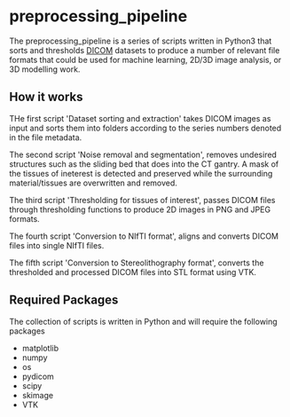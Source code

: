 # preprocessing_pipeline

The preprocessing_pipeline is a series of scripts written in Python3 that sorts and thresholds [DICOM](https://www.dicomstandard.org/about/) datasets to produce a number of relevant file formats that could be used for machine learning, 2D/3D image analysis, or 3D modelling work.

## How it works
THe first script 'Dataset sorting and extraction' takes DICOM images as input and sorts them into folders according to the series numbers denoted in the file metadata.

The second script 'Noise removal and segmentation', removes undesired structures such as the sliding bed that does into the CT gantry. A mask of the tissues of ineterest is detected and preserved while the surrounding material/tissues are overwritten and removed.

The third script 'Thresholding for tissues of interest', passes DICOM files through thresholding functions to produce 2D images in PNG and JPEG formats.

The fourth script 'Conversion to NIfTI format', aligns and converts DICOM files into single NIfTI files.

The fifth script 'Conversion to Stereolithography format', converts the thresholded and processed DICOM files into STL format using VTK.



## Required Packages
The collection of scripts is written in Python and will require the following packages
- matplotlib
- numpy
- os
- pydicom
- scipy
- skimage
- VTK

